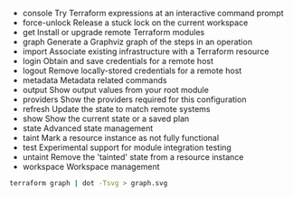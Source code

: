 -   console Try Terraform expressions at an interactive command prompt
-   force-unlock Release a stuck lock on the current workspace
-   get Install or upgrade remote Terraform modules
-   graph Generate a Graphviz graph of the steps in an operation
-   import Associate existing infrastructure with a Terraform resource
-   login Obtain and save credentials for a remote host
-   logout Remove locally-stored credentials for a remote host
-   metadata Metadata related commands
-   output Show output values from your root module
-   providers Show the providers required for this configuration
-   refresh Update the state to match remote systems
-   show Show the current state or a saved plan
-   state Advanced state management
-   taint Mark a resource instance as not fully functional
-   test Experimental support for module integration testing
-   untaint Remove the 'tainted' state from a resource instance
-   workspace Workspace management

```bash
terraform graph | dot -Tsvg > graph.svg
```
